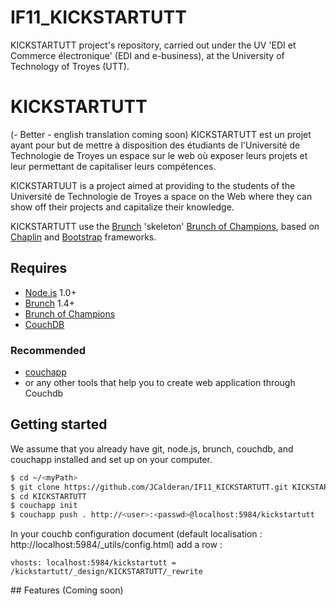IF11_KICKSTARTUTT
=================

KICKSTARTUTT project's repository, carried out under the UV 'EDI et Commerce électronique' (EDI and e-business), at the University of Technology of Troyes (UTT).

# KICKSTARTUTT
(- Better - english translation coming soon)
KICKSTARTUTT est un projet ayant pour but de mettre à disposition des étudiants de l'Université de Technologie de Troyes un espace sur le web où exposer leurs projets et leur permettant de capitaliser leurs compétences.

KICKSTARTUUT is a project aimed at providing to the students of the Université de Technologie de Troyes a space on the Web where they can show off their projects and capitalize their knowledge.

KICKSTARTUTT use the [Brunch](http://brunch.io) 'skeleton' [Brunch of Champions](https://github.com/simple10/brunch-of-champions), based on [Chaplin](https://github.com/chaplinjs/chaplin) and [Bootstrap](http://twitter.github.com/bootstrap) frameworks.

## Requires
- [Node.js](http://nodejs.org) 1.0+
- [Brunch](http://brunch.io) 1.4+
- [Brunch of Champions](https://github.com/simple10/brunch-of-champions)
- [CouchDB](http://couchdb.apache.org)

### Recommended 
- [couchapp](https://github.com/couchapp/couchapp)
- or any other tools that help you to create web application through Couchdb

## Getting started

We assume that you already have git, node.js, brunch, couchdb, and couchapp installed and set up on your computer.

```bash
$ cd ~/<myPath>
$ git clone https://github.com/JCalderan/IF11_KICKSTARTUTT.git KICKSTARTUTT
$ cd KICKSTARTUTT
$ couchapp init
$ couchapp push . http://<user>:<passwd>@localhost:5984/kickstartutt
```

In your couchb configuration document (default localisation : http://localhost:5984/_utils/config.html) add a row :
```text
vhosts: localhost:5984/kickstartutt = /kickstartutt/_design/KICKSTARTUTT/_rewrite
```

## Features
(Coming soon)
